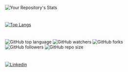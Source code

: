 ![Your Repository's Stats](https://github-readme-stats.vercel.app/api?username=christophe-freijanes&show_icons=true&theme=dark)
#
[![Top Langs](https://github-readme-stats.vercel.app/api/top-langs/?username=christophe-freijanes&layout=compact&theme=dark)](https://github.com/christophe-freijanes/christophe-freijanes)
#
![GitHub top language](https://img.shields.io/github/languages/top/christophe-freijanes/christophe-freijanes?color=darkblue&style=flat-square) 
![GitHub watchers](https://img.shields.io/github/watchers/christophe-freijanes/christophe-freijanes?color=green&style=flat-square) 
![GitHub forks](https://img.shields.io/github/forks/christophe-freijanes/christophe-freijanes?color=blue&style=flat-square) 
![GitHub followers](https://img.shields.io/github/followers/christophe-freijanes?color=red&style=flat-square) 
![GitHub repo size](https://img.shields.io/github/repo-size/christophe-freijanes/christophe-freijanes?color=yellow&style=flat-square)
#
[![Linkedin](https://img.shields.io/badge/linkedin-%230077B5.svg?&style=for-the-badge&logo=linkedin&logoColor=white)](https://www.linkedin.com/in/christophe-freijanes/)

